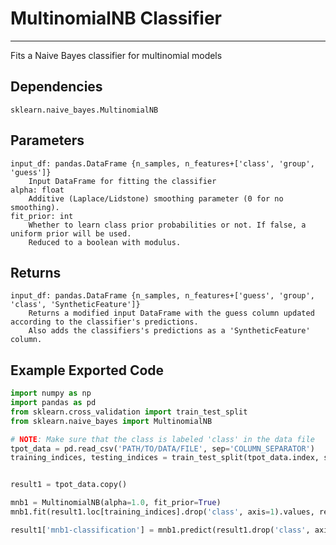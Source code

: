 # MultinomialNB Classifier
* * *

Fits a Naive Bayes classifier for multinomial models

## Dependencies
    sklearn.naive_bayes.MultinomialNB

Parameters
----------
    input_df: pandas.DataFrame {n_samples, n_features+['class', 'group', 'guess']}
        Input DataFrame for fitting the classifier
    alpha: float
        Additive (Laplace/Lidstone) smoothing parameter (0 for no smoothing).
    fit_prior: int
        Whether to learn class prior probabilities or not. If false, a uniform prior will be used.
        Reduced to a boolean with modulus.

Returns
-------
    input_df: pandas.DataFrame {n_samples, n_features+['guess', 'group', 'class', 'SyntheticFeature']}
        Returns a modified input DataFrame with the guess column updated according to the classifier's predictions.
        Also adds the classifiers's predictions as a 'SyntheticFeature' column.


Example Exported Code
---------------------

```Python
import numpy as np
import pandas as pd
from sklearn.cross_validation import train_test_split
from sklearn.naive_bayes import MultinomialNB

# NOTE: Make sure that the class is labeled 'class' in the data file
tpot_data = pd.read_csv('PATH/TO/DATA/FILE', sep='COLUMN_SEPARATOR')
training_indices, testing_indices = train_test_split(tpot_data.index, stratify=tpot_data['class'].values, train_size=0.75, test_size=0.25)


result1 = tpot_data.copy()

mnb1 = MultinomialNB(alpha=1.0, fit_prior=True)
mnb1.fit(result1.loc[training_indices].drop('class', axis=1).values, result1.loc[training_indices, 'class'].values)

result1['mnb1-classification'] = mnb1.predict(result1.drop('class', axis=1).values)

```

